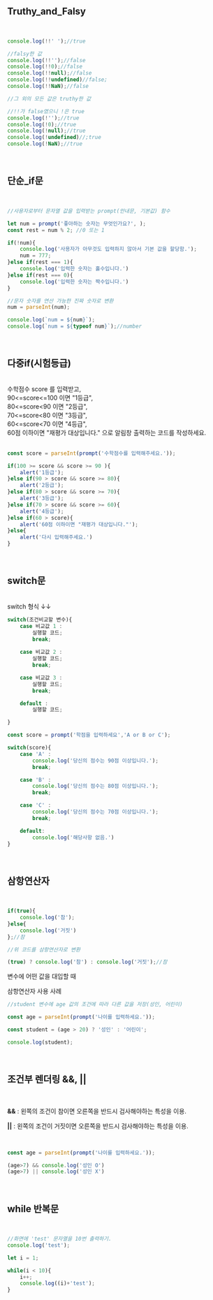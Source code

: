 ## __Truthy_and_Falsy__

<br>

```js
console.log(!!' ');//true

//falsy한 값
console.log(!!'');//false
console.log(!!0);//false
console.log(!!null);//false
console.log(!!undefined)//false;
console.log(!!NaN);//false

//그 외의 모든 값은 truthy한 값

//!!가 false였으니 !은 true
console.log(!'');//true
console.log(!0);//true
console.log(!null);//true
console.log(!undefined)//;true
console.log(!NaN);//true
```
<br>

## __단순_if문__

<br>

```js
//사용자로부터 문자열 값을 입력받는 prompt(안내문, 기본값) 함수

let num = prompt('좋아하는 숫자는 무엇인가요?', );
const rest = num % 2; //0 또는 1

if(!num){
    console.log('사용자가 아무것도 입력하지 않아서 기본 값을 할당함.');
    num = 777;
}else if(rest === 1){
    console.log('입력한 숫자는 홀수입니다.')
}else if(rest === 0){
    console.log('입력한 숫자는 짝수입니다.')
}

//문자 숫자를 연산 가능한 진짜 숫자로 변환
num = parseInt(num);

console.log(`num = ${num}`);
console.log(`num = ${typeof num}`);//number
```

<br>

## __다중if(시험등급)__

<br>
수학점수 score 를 입력받고,<br>
90<=score<=100  이면 "1등급",<br>
80<=score<90  이면 "2등급",<br>
70<=score<80  이면 "3등급",<br>
60<=score<70  이면 "4등급",<br>
60점 이하이면 "재평가 대상입니다." 으로 알림창 출력하는 코드를 작성하세요.

<br>
<br>

```js
const score = parseInt(prompt('수학점수를 입력해주세요.'));

if(100 >= score && score >= 90 ){
    alert('1등급');
}else if(90 > score && score >= 80){
    alert('2등급');
}else if(80 > score && score >= 70){
    alert('3등급');
}else if(70 > score && score >= 60){
    alert('4등급');
}else if(60 > score){
    alert('60점 이하이면 "재평가 대상입니다."');
}else{
    alert('다시 입력해주세요.')
}
```

<br>

## __switch문__

<br>
switch 형식 ↓↓

<br>

```js
switch(조건비교할 변수){
    case 비교값 1 : 
        실행할 코드;
        break;
    
    case 비교값 2 : 
        실행할 코드;
        break;

    case 비교값 3 : 
        실행할 코드;
        break;

    default : 
        실행할 코드;

}
```
```js
const score = prompt('학점을 입력하세요','A or B or C');

switch(score){
    case 'A' :
        console.log('당신의 점수는 90점 이상입니다.');
        break;

    case 'B' :
        console.log('당신의 점수는 80점 이상입니다.');
        break;

    case 'C' :
        console.log('당신의 점수는 70점 이상입니다.');
        break;

    default:
        console.log('해당사항 없음.')
}
```

<br>

## __삼항연산자__

<br>

```js
if(true){
    console.log('참');
}else{
    console.log('거짓')
};//참

//위 코드를 삼항연산자로 변환

(true) ? console.log('참') : console.log('거짓');//참
```

변수에 어떤 값을 대입할 때 

삼항연산자 사용 사례

```js
//student 변수에 age 값의 조건에 따라 다른 값을 저장(성인, 어린이)

const age = parseInt(prompt('나이를 입력하세요.'));

const student = (age > 20) ? '성인' : '어린이';

console.log(student);
```

<br>

## __조건부 렌더링 &&, ||__

<br>

__&&__ : 왼쪽의 조건이 참이면 오른쪽을 반드시 검사해야하는 특성을 이용.

__||__ : 왼쪽의 조건이 거짓이면 오른쪽을 반드시 검사해야하는 특성을 이용.

<br>

```js
const age = parseInt(prompt('나이를 입력하세요.'));

(age>7) && console.log('성인 O')
(age>7) || console.log('성인 X')
```
<br>

## __while 반복문__

<br>

```js
//화면에 'test' 문자열을 10번 출력하기.
console.log('test');

let i = 1;

while(i < 10){
    i++;
    console.log((i)+'test');
}
```
